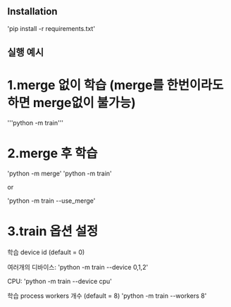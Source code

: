 ## Installation
'pip install -r requirements.txt'


## 실행 예시
# 1.merge 없이 학습 (merge를 한번이라도 하면 merge없이 불가능)
'''python -m train'''

# 2.merge 후 학습
'python -m merge'
'python -m train'

or

'python -m train --use_merge'

# 3.train 옵션 설정
학습 device id (default = 0)

여러개의 디바이스:
'python -m train --device 0,1,2'

CPU:
'python -m train --device cpu'

학습 process workers 개수 (default = 8)
'python -m train --workers 8'
